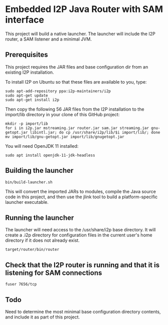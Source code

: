 # Embedded I2P Java Router with SAM interface

This project will build a native launcher. The launcher will include the I2P router, a SAM listener and a minimal JVM.

## Prerequisites

This project requires the JAR files and base configuration dir from an existing I2P installation.

To install I2P on Ubuntu so that these files are available to you, type:

```
sudo apt-add-repository ppa:i2p-maintainers/i2p
sudo apt-get update
sudo apt-get install i2p
```

Then copy the following 56 JAR files from the I2P installation to the import/lib directory in your clone of this GitHub project:

```
mkdir -p import/lib
for i in i2p.jar mstreaming.jar router.jar sam.jar streaming.jar gnu-getopt.jar libintl.jar; do cp /usr/share/i2p/lib/$i import/lib/; done
mv import/lib/gnu-getopt.jar import/lib/gnugetopt.jar
```

You will need OpenJDK 11 installed:

`sudo apt install openjdk-11-jdk-headless`

## Building the launcher

`bin/build-launcher.sh`

This will convert the imported JARs to modules, compile the Java source code in this project, and then use the jlink tool
to build a platform-specific launcher executable.

## Running the launcher

The launcher will need access to the /usr/share/i2p base directory. It will create a .i2p directory for configuration
files in the current user's home directory if it does not already exist.

`target/router/bin/router`

## Check that the I2P router is running and that it is listening for SAM connections

`fuser 7656/tcp`

## Todo
Need to determine the most minimal base configuration directory contents, and include it as part of this project.
